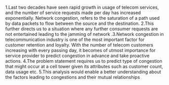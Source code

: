 1.Last two decades have seen rapid growth in usage of telecom services, and the number of service requests made per day has increased exponentially. Network congestion, refers to the saturation of a path used by data packets to flow between the source and the destination. 2.This further directs us to a situation where any further consumer requests are not entertained leading to the jamming of network .3.Network congestion in telecommunication industry is one of the most important factor for customer retention and loyalty. With the number of telecom customers increasing with every passing day, it becomes of utmost importance for service provider to predict congestion in advance and take proactive actions. 4.The problem statement requires us to predict type of congestion that might occur at a cell tower given its attributes such as customer count, data usage etc. 5.This analysis would enable a better understanding about the factors leading to congestions and their mutual relationships
